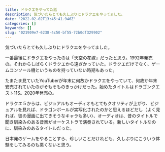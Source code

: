 ```yaml
---
title: ドラクエをやってた話
description: 気づいたらとても久しぶりにドラクエをやってました。
date: '2022-02-02T13:45:41.946Z'
categories: []
keywords: []
slug: "021909e7-6238-4c50-bf55-72b0df329902"
---
```

気づいたらとても久しぶりにドラクエをやってました。

一番最後にドラクエをやったのは「天空の花嫁」だったと思う。1992年発売の。それからしばらくドラクエから遠ざかっていた。ドラクエだけでなく、ゲームコンソール機というものを持っていない時期もあった。

たまたま見ていたYouTuberが年末に何故かドラクエをやっていて、何故か年末安売されていたのがそもそものきっかけだった。始めたタイトルはドラゴンクエスト11S。2020年発売の。

ドラクエ５からは、ビジュアルもオーディオもとてもクオリティが上がり、ビジュアルを見れば、ドラゴンボールが実写化されたのかと思えるほどだし（よく見れば、彼の漫画に出てきそうなキャラも多い）、オーディオは、昔のタイトルで聞き馴染みのある音楽がオーケストラで演奏されている。新しいタイトルなのに、馴染みのあるタイトルだった。

日本発のゲームをやることすら、珍しいことだけれども、久しぶりにこういう体験をしてみるのも悪くないと思う。